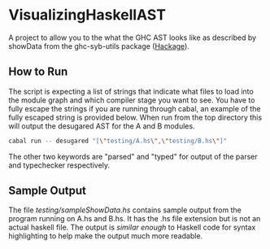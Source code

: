 VisualizingHaskellAST
=====================

A project to allow you to the what the GHC AST looks like as described by showData from the ghc-syb-utils package ([Hackage](http://hackage.haskell.org/package/ghc-syb-utils)).

How to Run
----------

The script is expecting a list of strings that indicate what files to load into the module graph and which compiler stage you want to see. You have to fully escape the strings if you are running through cabal, an example of the fully escaped string is provided below. When run from the top directory this will output the desugared AST for the A and B modules.

```bash
cabal run -- desugared "[\"testing/A.hs\",\"testing/B.hs\"]"
```

The other two keywords are "parsed" and "typed" for output of the parser and typechecker respectively.

Sample Output
-------------
The file *testing/sampleShowData.hs* contains sample output from the program running on A.hs and B.hs. It has the .hs file extension but is not an actual haskell file. The output is *similar enough* to Haskell code for syntax highlighting to help make the output much more readable.

